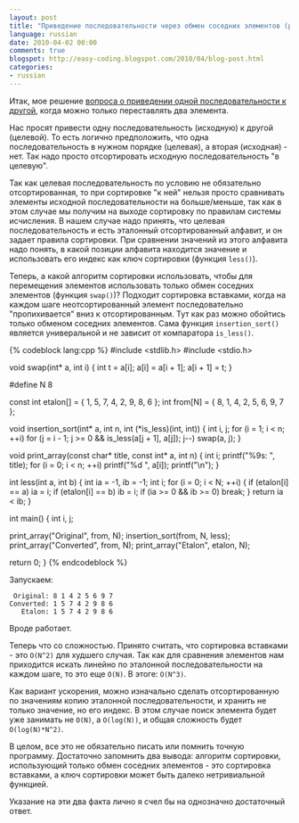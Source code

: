 ```yaml
---
layout: post
title: "Приведение последовательности через обмен соседних элементов (решение)"
language: russian
date: 2010-04-02 00:00
comments: true
blogspot: http://easy-coding.blogspot.com/2010/04/blog-post.html
categories:
- russian
---
```

Итак, мое решение [вопроса о приведении одной последовательности к другой][Приведение последовательности через обмен соседних элементов], когда можно только переставлять два элемента.

Нас просят привести одну последовательность (исходную) к другой (целевой). То есть логично предположить, что одна последовательность в нужном порядке (целевая), а вторая (исходная) - нет. Так надо просто отсортировать исходную последовательность "в целевую".

Так как целевая последовательность по условию не обязательно отсортированная, то при сортировке "к ней" нельзя просто сравнивать элементы исходной последовательности на больше/меньше, так как в этом случае мы получим на выходе сортировку по правилам системы исчисления. В нашем случае надо принять, что целевая последовательность и есть эталонный отсортированный алфавит, и он задает правила сортировки. При сравнении значений из этого алфавита надо понять, в какой позиции алфавита находится значение и использовать его индекс как ключ сортировки (функция `less()`).

Теперь, а какой алгоритм сортировки использовать, чтобы для перемещения элементов использовать только обмен соседних элементов (функция `swap()`)? Подходит сортировка вставками, когда на каждом шаге неотсортированный элемент последовательно "пропихивается" вниз к отсортированным. Тут как раз можно обойтись только обменом соседних элементов. Сама функция `insertion_sort()` является универальной и не зависит от компаратора `is_less()`.

{% codeblock lang:cpp %}
#include <stdlib.h>
#include <stdio.h>

void swap(int* a, int i) {
  int t = a[i];
  a[i] = a[i + 1];
  a[i + 1] = t;
}

#define N 8

const int etalon[] = { 1, 5, 7, 4, 2, 9, 8, 6 };
int from[N] = { 8, 1, 4, 2, 5, 6, 9, 7 };

void insertion_sort(int* a, int n, int (*is_less)(int, int)) {
  int i, j;
  for (i = 1; i < n; ++i) 
    for (j = i - 1; j >= 0 && is_less(a[j + 1], a[j]); j--)
      swap(a, j);
}

void print_array(const char* title, const int* a, int n) {
  int i;
  printf("%9s: ", title);
  for (i = 0; i < n; ++i)
    printf("%d ", a[i]);
  printf("\n");
}

int less(int a, int b) {
  int ia = -1, ib = -1;
  int i;
  for (i = 0; i < N; ++i) {
    if (etalon[i] == a) ia = i;
    if (etalon[i] == b) ib = i;
    if (ia >= 0 && ib >= 0) break;
  }
  return ia < ib;
}

int main() {
  int i, j;

  print_array("Original", from, N);
  insertion_sort(from, N, less);
  print_array("Converted", from, N);
  print_array("Etalon", etalon, N);

  return 0;
}
{% endcodeblock %}

Запускаем:

     Original: 8 1 4 2 5 6 9 7 
    Converted: 1 5 7 4 2 9 8 6 
       Etalon: 1 5 7 4 2 9 8 6 

Вроде работает.

Теперь что со сложностью. Принято считать, что сортировка вставками - это `O(N^2)` для худшего случая. Так как для сравнения элементов нам приходится искать линейно по эталонной последовательности на каждом шаге, то это еще `O(N)`. В этоге: `O(N^3)`.

Как вариант ускорения, можно изначально сделать отсортированную по значениям копию эталонной последовательности, и хранить не только значение, но его индекс. В этом случае поиск элемента будет уже занимать не `O(N)`, а `O(log(N))`, и общая сложность будет `O(log(N)*N^2)`.

В целом, все это не обязательно писать или помнить точную программу. Достаточно запомнить два вывода: алгоритм сортировки, использующий только обмен соседних элементов - это сортировка вставками, а ключ сортировки может быть далеко нетривиальной функцией.

Указание на эти два факта лично я счел бы на однозначно достаточный ответ.

[Приведение последовательности через обмен соседних элементов]: /blog/russian/2010/03/31/sequence-transformation-by-swap-of-adjacent-elements/
